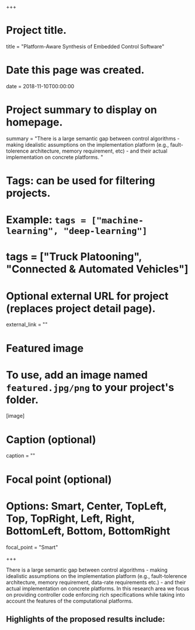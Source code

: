 +++
# Project title.
title = "Platform-Aware Synthesis of Embedded Control Software"

# Date this page was created.
date = 2018-11-10T00:00:00

# Project summary to display on homepage.
summary = "There is a large semantic gap between control algorithms - making idealistic assumptions on the implementation platform (e.g., fault-tolerence architecture, memory requirement, etc) - and their actual implementation on concrete platforms. "

# Tags: can be used for filtering projects.
# Example: `tags = ["machine-learning", "deep-learning"]`
# tags = ["Truck Platooning", "Connected & Automated Vehicles"]

# Optional external URL for project (replaces project detail page).
external_link = ""

# Featured image
# To use, add an image named `featured.jpg/png` to your project's folder. 
[image]
  # Caption (optional)
  caption = ""

  # Focal point (optional)
  # Options: Smart, Center, TopLeft, Top, TopRight, Left, Right, BottomLeft, Bottom, BottomRight
  focal_point = "Smart"

+++

There is a large semantic gap between control algorithms - making idealistic assumptions on the implementation platform (e.g., fault-tolerence architecture, memory requirement, data-rate requirements etc.) - and their actual implementation on concrete platforms. In this research area we focus on providing controller code enforcing rich specifications while taking into account the features of the computational platforms.

## Highlights of the proposed results include:

